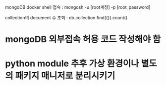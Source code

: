 mongoDB docker shell 접속 : mongosh -u [root계정] -p [root_password]

collection의 document 수 조회 : db.collection.find({}).count()
# mongoDB 외부접속 허용 코드 작성해야 함
# python module 추후 가상 환경이나 별도의 패키지 매니저로 분리시키기
